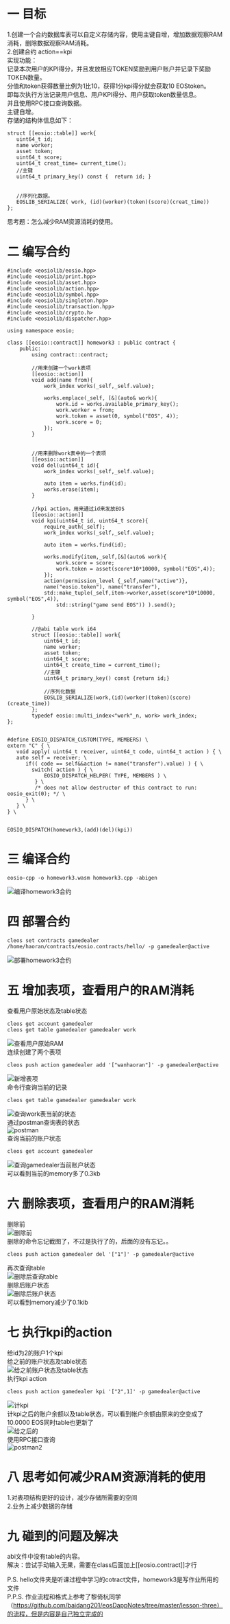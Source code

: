 一 目标
=====

1.创建一个合约数据库表可以自定义存储内容，使用主键自增，增加数据观察RAM消耗，删除数据观察RAM消耗。<br>
2.创建合约 action==kpi<br>
实现功能：<br>
记录本次用户的KPI得分，并且发放相应TOKEN奖励到用户账户并记录下奖励TOKEN数量。<br>
分值和token获得数量比例为1比10，获得1分kpi得分就会获取10 EOStoken。<br>
即每次执行方法记录用户信息、用户KPI得分、用户获取token数量信息。<br>
并且使用RPC接口查询数据。<br>
主键自增。<br>
存储的结构体信息如下：<br>
```
struct [[eosio::table]] work{
   uint64_t id;
   name worker;
   asset token;
   uint64_t score;
   uint64_t creat_time= current_time();
   //主键
   uint64_t primary_key() const {  return id; }


   //序列化数据。
   EOSLIB_SERIALIZE( work, (id)(worker)(token)(score)(creat_time))
};
```  
思考题：怎么减少RAM资源消耗的使用。<br>

二 编写合约
=====
```
#include <eosiolib/eosio.hpp>
#include <eosiolib/print.hpp>
#include <eosiolib/asset.hpp>
#include <eosiolib/action.hpp>
#include <eosiolib/symbol.hpp>
#include <eosiolib/singleton.hpp>
#include <eosiolib/transaction.hpp>
#include <eosiolib/crypto.h>
#include <eosiolib/dispatcher.hpp>

using namespace eosio;

class [[eosio::contract]] homework3 : public contract {
	public:
		using contract::contract;
		
		//用来创建一个work表项
		[[eosio::action]]
		void add(name from){
			work_index works(_self,_self.value);

			works.emplace(_self, [&](auto& work){
				work.id = works.available_primary_key();
				work.worker = from;
				work.token = asset(0, symbol("EOS", 4));
				work.score = 0;
			});		
		}


		//用来删除work表中的一个表项
		[[eosio::action]]
		void del(uint64_t id){
			work_index works(_self,_self.value);

			auto item = works.find(id);
			works.erase(item);
		}

		//kpi action，用来通过id来发放EOS
		[[eosio::action]]
		void kpi(uint64_t id, uint64_t score){
			require_auth(_self);
			work_index works(_self,_self.value);
			
			auto item = works.find(id);

			works.modify(item,_self,[&](auto& work){
				work.score = score;
				work.token = asset(score*10*10000, symbol("EOS",4));
			});
			action(permission_level {_self,name("active")},
			name("eosio.token"), name("transfer"),
			std::make_tuple(_self,item->worker,asset(score*10*10000, symbol("EOS",4)),
				std::string("game send EOS")) ).send();
			
		}

		//@abi table work i64
		struct [[eosio::table]] work{
			uint64_t id;
			name worker;
			asset token;
			uint64_t score;
			uint64_t create_time = current_time();
			//主键
			uint64_t primary_key() const {return id;}
			
			//序列化数据
			EOSLIB_SERIALIZE(work,(id)(worker)(token)(score)(create_time))
		};
		typedef eosio::multi_index<"work"_n, work> work_index;		
};


#define EOSIO_DISPATCH_CUSTOM(TYPE, MEMBERS) \
extern "C" { \
   void apply( uint64_t receiver, uint64_t code, uint64_t action ) { \
   auto self = receiver; \
      if(( code == self&&action != name("transfer").value) ) { \
        switch( action ) { \
            EOSIO_DISPATCH_HELPER( TYPE, MEMBERS ) \
         } \
         /* does not allow destructor of this contract to run: eosio_exit(0); */ \
      } \
   } \
} \


EOSIO_DISPATCH(homework3,(add)(del)(kpi))
```  

三 编译合约
=====
```
eosio-cpp -o homework3.wasm homework3.cpp -abigen
```  
![编译homework3合约](pictures/1.png)  

四 部署合约
=====
```
cleos set contracts gamedealer /home/haoran/contracts/eosio.contracts/hello/ -p gamedealer@active
```  
![部署homework3合约](pictures/2.png)  

五 增加表项，查看用户的RAM消耗
=====
查看用户原始状态及table状态  
```
cleos get account gamedealer
cleos get table gamedealer gamedealer work
```  
![查看用户原始RAM](pictures/3.png)  
连续创建了两个表项  
```
cleos push action gamedealer add '["wanhaoran"]' -p gamedealer@active
```  
![新增表项](pictures/4.png)  
命令行查询当前的记录  
```
cleos get table gamedealer gamedealer work
```  
![查询work表当前的状态](pictures/6.png)  
通过postman查询表的状态  
![postman](pictures/5.png)  
查询当前的账户状态  
```
cleos get account gamedealer
```  
![查询gamedealer当前账户状态](pictures/7.png)  
可以看到当前的memory多了0.3kb  

六 删除表项，查看用户的RAM消耗
=====
删除前  
![删除前](pictures/7.png)  
删除的命令忘记截图了，不过是执行了的，后面的没有忘记。。
```
cleos push action gamedealer del '["1"]' -p gamedealer@active
```  
再次查询table  
![删除后查询table](pictures/8.png)  
删除后账户状态  
![删除后账户状态](pictures/9.png)  
可以看到memory减少了0.1kib  

七 执行kpi的action
=====
给id为2的账户1个kpi  
给之前的账户状态及table状态  
![给之前账户状态及table状态](pictures/10.png)  
执行kpi action  
```
cleos push action gamedealer kpi '["2",1]' -p gamedealer@active
```  
![计kpi](pictures/11.png)  
计kpi之后的账户余额以及table状态，可以看到帐户余额由原来的空变成了10.0000 EOS同时table也更新了  
![给之后的](pictures/12.png)  
使用RPC接口查询  
![postman2](pictures/13.png)  

八 思考如何减少RAM资源消耗的使用
=====
1.对表项结构更好的设计，减少存储所需要的空间  
2.业务上减少数据的存储  

九 碰到的问题及解决
=====
abi文件中没有table的内容。  
解决：尝试手动输入无果，需要在class后面加上[[eosio.contract]]才行  
  
P.S. hello文件夹是听课过程中学习的cotract文件，homework3是写作业所用的文件  
P.P.S. 作业流程和格式上参考了黎倚杭同学（https://github.com/baidang201/eosDappNotes/tree/master/lesson-three）的流程，但是内容是自己独立完成的  


